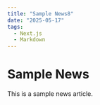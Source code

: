 ```yaml
---
title: "Sample News8"
date: "2025-05-17"
tags:
  - Next.js
  - Markdown
---
```


# Sample News

This is a sample news article.
